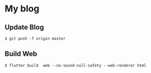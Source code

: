 # My blog


## Update Blog
```
$ git push -f origin master
```

## Build Web
```
$ flutter build  web --no-sound-null-safety --web-renderer html
```